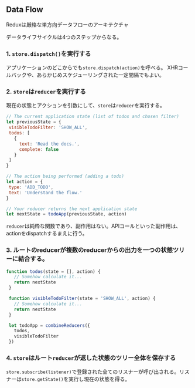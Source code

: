 ## Data Flow

Reduxは厳格な単方向データフローのアーキテクチャ

データライフサイクルは4つのステップからなる。

### 1. `store.dispatch()`を実行する

アプリケーションのどこからでも`store.dispatch(action)`を呼べる。
XHRコールバックや、あらかじめスケジューリングされた一定間隔でもよい。

### 2. `store`は`reducer`を実行する

現在の状態とアクションを引数にして、`store`は`reducer`を実行する。

```javascript
// The current application state (list of todos and chosen filter)
let previousState = {
 visibleTodoFilter: 'SHOW_ALL',
 todos: [ 
   {
     text: 'Read the docs.',
     complete: false
   }
 ]
}

// The action being performed (adding a todo)
let action = {
 type: 'ADD_TODO',
 text: 'Understand the flow.'
}

// Your reducer returns the next application state
let nextState = todoApp(previousState, action)
```
 
`reducer`は純粋な関数であり、副作用はない。APIコールといった副作用は、actionをdispatchするまえに行う。
 
### 3. ルートのreducerが複数のreducerからの出力を一つの状態ツリーに結合する。

```javascript
function todos(state = [], action) {
   // Somehow calculate it...
   return nextState
 }

 function visibleTodoFilter(state = 'SHOW_ALL', action) {
   // Somehow calculate it...
   return nextState
 }

 let todoApp = combineReducers({
   todos,
   visibleTodoFilter
 })
 ```

### 4. `store`はルート`reducer`が返した状態のツリー全体を保存する

`store.subscribe(listener)`で登録された全てのリスナーが呼び出される。リスナーは`store.getState()`を実行し現在の状態を得る。
